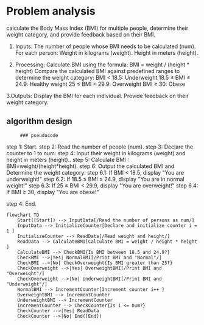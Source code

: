 # Problem analysis
calculate the Body Mass Index (BMI) for multiple people, determine their weight category, and provide feedback based on their BMI.
  1. Inputs:
        The number of people whose BMI needs to be calculated (num).
        For each person:
            Weight in kilograms (weight).
            Height in meters (height).

  2. Processing:
        Calculate BMI using the formula:
        BMI = weight / (height * height)
        Compare the calculated BMI against predefined ranges to determine the weight category:
            BMI < 18.5: Underweight
            18.5 ≤ BMI ≤ 24.9: Healthy weight
            25 ≤ BMI < 29.9: Overweight
            BMI ≥ 30: Obese

  3.Outputs:
        Display the BMI for each individual.
        Provide feedback on their weight category.

## algorithm design
         ### pseudocode
step 1: Start.
step 2: Read the number of people (num).
step 3: Declare the counter to 1 to num:
step 4: Input their weight in kilograms (weight) and height in meters (height)..
step 5: Calculate BMI : BMI=weight/(height*height).
step 6: Output the calculated BMI and Determine the weight category:
             step 6.1: If BMI < 18.5, display "You are underweight!"
             step 6.2: If 18.5 ≤ BMI ≤ 24.9, display "You are in normal weight!"
             step 6.3: If 25 ≤ BMI < 29.9, display "You are overweight!"
             step 6.4: If BMI ≥ 30, display "You are obese!"

                   
step 4: End.

```mermaid
flowchart TD
    Start([Start]) --> InputData[/Read the number of persons as num/]
    InputData --> InitializeCounter[Declare and initialize counter i = 1 ]
    InitializeCounter --> ReadData[/Read weight and height/]
    ReadData --> CalculateBMI[Calculate BMI = weight / height * height ]
    CalculateBMI --> CheckBMI{Is BMI between 18.5 and 24.9?}
    CheckBMI -->|Yes| NormalBMI[/Print BMI and "Normal"/]
    CheckBMI -->|No| CheckOverweight{Is BMI greater than 25?}
    CheckOverweight -->|Yes| OverweightBMI[/Print BMI and "Overweight"/]
    CheckOverweight -->|No| UnderweightBMI[/Print BMI and "Underweight"/]
    NormalBMI --> IncrementCounter[Increment counter i++ ]
    OverweightBMI --> IncrementCounter
    UnderweightBMI --> IncrementCounter
    IncrementCounter --> CheckCounter{Is i <= num?}
    CheckCounter -->|Yes| ReadData
    CheckCounter -->|No| End([End])











